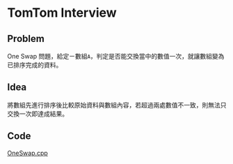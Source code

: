 # TomTom Interview

## Problem

One Swap 問題，給定ㄧ數組`A`，判定是否能交換當中的數值一次，就讓數組變為已排序完成的資料。

## Idea

將數組先進行排序後比較原始資料與數組內容，若超過兩處數值不一致，則無法只交換一次即達成結果。

## Code

[OneSwap.cpp](OneSwap.cpp)